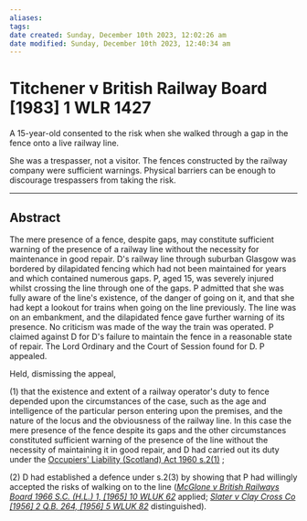 ```yaml
---
aliases: 
tags: 
date created: Sunday, December 10th 2023, 12:02:26 am
date modified: Sunday, December 10th 2023, 12:40:34 am
---
```


# Titchener v British Railway Board [1983] 1 WLR 1427

A 15-year-old consented to the risk when she walked through a gap in the fence onto a live railway line.

She was a trespasser, not a visitor. The fences constructed by the railway company were sufficient warnings. Physical barriers can be enough to discourage trespassers from taking the risk.

---

## Abstract

The mere presence of a fence, despite gaps, may constitute sufficient warning of the presence of a railway line without the necessity for maintenance in good repair. D's railway line through suburban Glasgow was bordered by dilapidated fencing which had not been maintained for years and which contained numerous gaps. P, aged 15, was severely injured whilst crossing the line through one of the gaps. P admitted that she was fully aware of the line's existence, of the danger of going on it, and that she had kept a lookout for trains when going on the line previously. The line was on an embankment, and the dilapidated fence gave further warning of its presence. No criticism was made of the way the train was operated. P claimed against D for D's failure to maintain the fence in a reasonable state of repair. The Lord Ordinary and the Court of Session found for D. P appealed.

Held, dismissing the appeal,

(1) that the existence and extent of a railway operator's duty to fence depended upon the circumstances of the case, such as the age and intelligence of the particular person entering upon the premises, and the nature of the locus and the obviousness of the railway line. In this case the mere presence of the fence despite its gaps and the other circumstances constituted sufficient warning of the presence of the line without the necessity of maintaining it in good repair, and D had carried out its duty under the [Occupiers' Liability (Scotland) Act 1960 s.2(1)](https://uk.westlaw.com/Document/I86C051E0E44811DA8D70A0E70A78ED65/View/FullText.html?originationContext=document&transitionType=DocumentItem&ppcid=451619eeeebe46b2a04677ef505ef180&contextData=(sc.Search)) ;

(2) D had established a defence under s.2(3) by showing that P had willingly accepted the risks of walking on to the line (_[McGlone v British Railways Board 1966 S.C. (H.L.) 1, [1965] 10 WLUK 62](https://uk.westlaw.com/Document/IF5AE4FB0E42711DA8FC2A0F0355337E9/View/FullText.html?originationContext=document&transitionType=DocumentItem&ppcid=451619eeeebe46b2a04677ef505ef180&contextData=(sc.Search))_ applied; _[Slater v Clay Cross Co [1956] 2 Q.B. 264, [1956] 5 WLUK 82](https://uk.westlaw.com/Document/IAE8A3990E42811DA8FC2A0F0355337E9/View/FullText.html?originationContext=document&transitionType=DocumentItem&ppcid=451619eeeebe46b2a04677ef505ef180&contextData=(sc.Search))_ distinguished).
